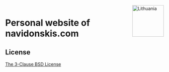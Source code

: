 <img src="https://upload.wikimedia.org/wikipedia/commons/1/11/Flag_of_Lithuania.svg" width="100px" align="right" alt="Lithuania">

# Personal website of navidonskis.com

## License

[The 3-Clause BSD License](./LICENSE)
